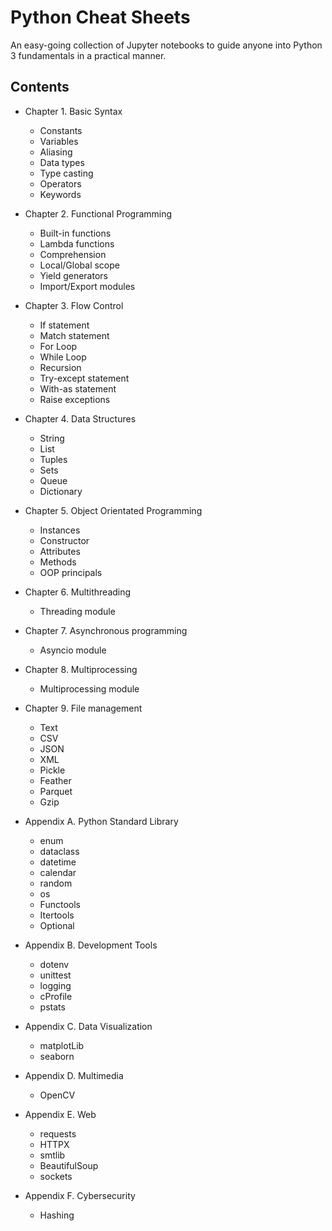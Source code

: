 # Python Cheat Sheets

An easy-going collection of Jupyter notebooks to guide anyone into Python 3 fundamentals in a practical manner.

## Contents

- Chapter 1. Basic Syntax
  - Constants
  - Variables
  - Aliasing
  - Data types
  - Type casting
  - Operators
  - Keywords

- Chapter 2. Functional Programming
  - Built-in functions
  - Lambda functions
  - Comprehension
  - Local/Global scope
  - Yield generators
  - Import/Export modules

- Chapter 3. Flow Control
  - If statement
  - Match statement
  - For Loop
  - While Loop
  - Recursion
  - Try-except statement
  - With-as statement
  - Raise exceptions

- Chapter 4. Data Structures
  - String
  - List
  - Tuples
  - Sets
  - Queue
  - Dictionary

- Chapter 5. Object Orientated Programming
  - Instances
  - Constructor
  - Attributes
  - Methods
  - OOP principals

- Chapter 6. Multithreading
  - Threading module

- Chapter 7. Asynchronous programming
  - Asyncio module

- Chapter 8. Multiprocessing
  - Multiprocessing module

- Chapter 9. File management
  - Text
  - CSV
  - JSON
  - XML
  - Pickle
  - Feather
  - Parquet
  - Gzip

- Appendix A. Python Standard Library
  - enum
  - dataclass
  - datetime
  - calendar
  - random
  - os
  - Functools
  - Itertools
  - Optional

- Appendix B. Development Tools
  - dotenv
  - unittest
  - logging
  - cProfile
  - pstats

- Appendix C. Data Visualization
  - matplotLib
  - seaborn

- Appendix D. Multimedia
  - OpenCV

- Appendix E. Web
  - requests
  - HTTPX
  - smtlib
  - BeautifulSoup
  - sockets

- Appendix F. Cybersecurity
  - Hashing
